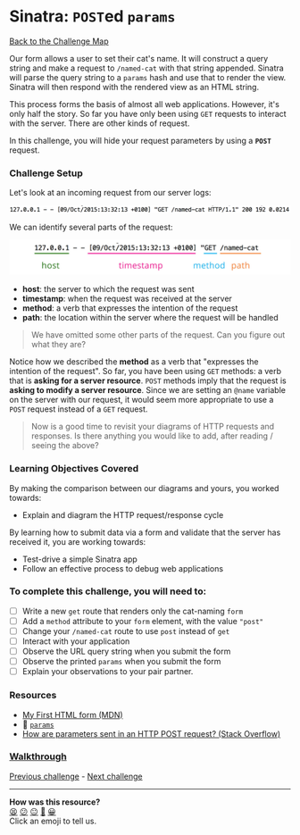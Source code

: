 # Sinatra: `POST`ed `params`

[Back to the Challenge Map](README.md)

Our form allows a user to set their cat's name. It will construct a query string and make a request to `/named-cat` with that string appended. Sinatra will parse the query string to a `params` hash and use that to render the view. Sinatra will then respond with the rendered view as an HTML string.

This process forms the basis of almost all web applications. However, it's only half the story. So far you have only been using `GET` requests to interact with the server. There are other kinds of request.

In this challenge, you will hide your request parameters by using a **`POST`** request.

### Challenge Setup

Let's look at an incoming request from our server logs:

![Sample `GET` request](./images/sinatra_get_request.png)

We can identify several parts of the request:

![Annotated `GET` request](./images/sinatra_get_request_annotated.jpg)

- **host**: the server to which the request was sent
- **timestamp**: when the request was received at the server
- **method**: a verb that expresses the intention of the request
- **path**: the location within the server where the request will be handled

> We have omitted some other parts of the request. Can you figure out what they are?

Notice how we described the **method** as a verb that "expresses the intention of the request". So far, you have been using `GET` methods: a verb that is **asking for a server resource**. `POST` methods imply that the request is **asking to modify a server resource**. Since we are setting an `@name` variable on the server with our request, it would seem more appropriate to use a `POST` request instead of a `GET` request.

> Now is a good time to revisit your diagrams of HTTP requests and responses. Is there anything you would like to add, after reading / seeing the above?

### Learning Objectives Covered

By making the comparison between our diagrams and yours, you worked towards:

* Explain and diagram the HTTP request/response cycle

By learning how to submit data via a form and validate that the server has received it, you are working towards:

* Test-drive a simple Sinatra app
* Follow an effective process to debug web applications

### To complete this challenge, you will need to:

- [ ] Write a new `get` route that renders only the cat-naming `form`
- [ ] Add a `method` attribute to your `form` element, with the value `"post"`
- [ ] Change your `/named-cat` route to use `post` instead of `get`
- [ ] Interact with your application
- [ ] Observe the URL query string when you submit the form
- [ ] Observe the printed `params` when you submit the form
- [ ] Explain your observations to your pair partner.

### Resources

- [My First HTML form (MDN)](https://developer.mozilla.org/en-US/docs/Web/Guide/HTML/Forms/My_first_HTML_form)
- :pill: [`params`](../pills/params.md)
- [How are parameters sent in an HTTP POST request? (Stack Overflow)](http://stackoverflow.com/questions/14551194/how-are-parameters-sent-in-an-http-post-request)

### [Walkthrough](walkthroughs/sinatra_posted_params.md)

[Previous challenge](sinatra_using_forms.md) - [Next challenge](sinatra_using_the_chrome_devtools.md)
<!-- BEGIN GENERATED SECTION DO NOT EDIT -->

---

**How was this resource?**  
[😫](https://airtable.com/shrUJ3t7KLMqVRFKR?prefill_Repository=makersacademy/course&prefill_File=apprenticeships_intro_to_the_web/sinatra_posted_params.md&prefill_Sentiment=😫) [😕](https://airtable.com/shrUJ3t7KLMqVRFKR?prefill_Repository=makersacademy/course&prefill_File=apprenticeships_intro_to_the_web/sinatra_posted_params.md&prefill_Sentiment=😕) [😐](https://airtable.com/shrUJ3t7KLMqVRFKR?prefill_Repository=makersacademy/course&prefill_File=apprenticeships_intro_to_the_web/sinatra_posted_params.md&prefill_Sentiment=😐) [🙂](https://airtable.com/shrUJ3t7KLMqVRFKR?prefill_Repository=makersacademy/course&prefill_File=apprenticeships_intro_to_the_web/sinatra_posted_params.md&prefill_Sentiment=🙂) [😀](https://airtable.com/shrUJ3t7KLMqVRFKR?prefill_Repository=makersacademy/course&prefill_File=apprenticeships_intro_to_the_web/sinatra_posted_params.md&prefill_Sentiment=😀)  
Click an emoji to tell us.

<!-- END GENERATED SECTION DO NOT EDIT -->
